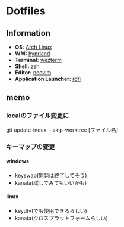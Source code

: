 # Dotfiles

## Information
- **OS:** [Arch Linux](https://archlinux.org)
- **WM:** [hyprland](https://hyprland.org/)
- **Terminal:** [wezterm](https://github.com/wez/wezterm)
- **Shell:** [zsh](https://www.zsh.org/)
- **Editor:** [neovim](https://github.com/neovim/neovim)
- **Application Launcher:** [rofi](https://github.com/davatorium/rofi)

## memo

### localのファイル変更に
git update-index --skip-worktree [ファイル名]

### キーマップの変更
#### windows
- keyswap(開発は終了してそう)
- kanata(試してみてもいいかも)

#### linux
- keyd(vtでも使用できるらしい)
- kanata(クロスプラットフォームらしい)
